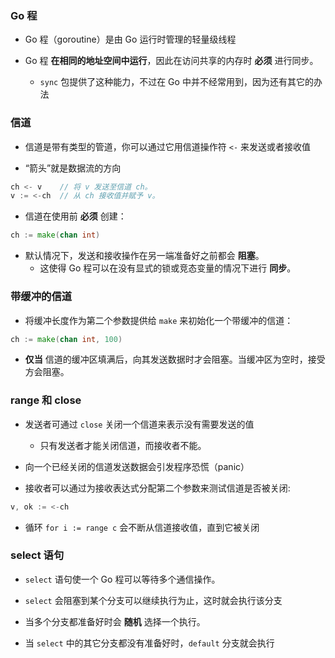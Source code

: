 ### Go 程
* Go 程（goroutine）是由 Go 运行时管理的轻量级线程

* Go 程 __在相同的地址空间中运行__，因此在访问共享的内存时 __必须__ 进行同步。
    * `sync` 包提供了这种能力，不过在 Go 中并不经常用到，因为还有其它的办法


### 信道
* 信道是带有类型的管道，你可以通过它用信道操作符 `<-` 来发送或者接收值

* “箭头”就是数据流的方向
```go
ch <- v    // 将 v 发送至信道 ch。
v := <-ch  // 从 ch 接收值并赋予 v。
```

* 信道在使用前 __必须__ 创建：
```go
ch := make(chan int)
```

* 默认情况下，发送和接收操作在另一端准备好之前都会 __阻塞__。
    * 这使得 Go 程可以在没有显式的锁或竞态变量的情况下进行 __同步__。


### 带缓冲的信道
* 将缓冲长度作为第二个参数提供给 `make` 来初始化一个带缓冲的信道：
```go
ch := make(chan int, 100)
```

* __仅当__ 信道的缓冲区填满后，向其发送数据时才会阻塞。当缓冲区为空时，接受方会阻塞。


### range 和 close
* 发送者可通过 `close` 关闭一个信道来表示没有需要发送的值
    * 只有发送者才能关闭信道，而接收者不能。

* 向一个已经关闭的信道发送数据会引发程序恐慌（panic）

* 接收者可以通过为接收表达式分配第二个参数来测试信道是否被关闭:
```go
v, ok := <-ch
```

* 循环 `for i := range c` 会不断从信道接收值，直到它被关闭


### select 语句
* `select` 语句使一个 Go 程可以等待多个通信操作。

* `select` 会阻塞到某个分支可以继续执行为止，这时就会执行该分支

* 当多个分支都准备好时会 __随机__ 选择一个执行。

* 当 `select` 中的其它分支都没有准备好时，`default` 分支就会执行
